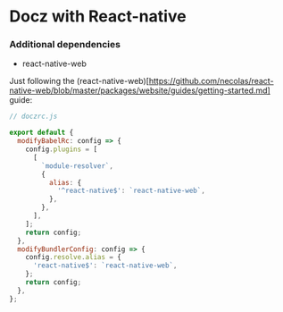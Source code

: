 # Docz with React-native

### Additional dependencies
* react-native-web

Just following the (react-native-web)[https://github.com/necolas/react-native-web/blob/master/packages/website/guides/getting-started.md] guide:

```javascript
// doczrc.js

export default {
  modifyBabelRc: config => {
    config.plugins = [
      [
        `module-resolver`,
        {
          alias: {
            '^react-native$': `react-native-web`,
          },
        },
      ],
    ];
    return config;
  },
  modifyBundlerConfig: config => {
    config.resolve.alias = {
      'react-native$': `react-native-web`,
    };
    return config;
  },
};
```
